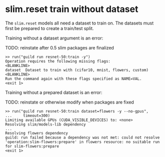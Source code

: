 # slim.reset train without dataset

The `slim.reset` models all need a dataset to train on. The datasets
must first be prepared to create a train/test split.

Training without a dataset argument is an error:

TODO: reinstate after 0.5 slim packages are finalized

    >> run("guild run resnet-50:train -y")
    Operation requires the following missing flags:
    <BLANKLINE>
    dataset  Dataset to train with (cifar10, mnist, flowers, custom)
    <BLANKLINE>
    Run the command again with these flags specified as NAME=VAL.
    <exit 1>

Training without a prepared dataset is an error:

TODO: reinstate or otherwise modify when packages are fixed

    >> run("guild run resnet-50:train dataset=flowers -y --no-gpus",
    ...     timeout=300)
    Limiting available GPUs (CUDA_VISIBLE_DEVICES) to: <none>
    Resolving slim/models-lib dependency
    ...
    Resolving flowers dependency
    guild: run failed because a dependency was not met: could not resolve
    'operation:slim-flowers:prepare' in flowers resource: no suitable run
    for slim-flowers:prepare
    <exit 1>
